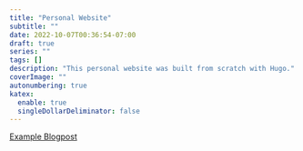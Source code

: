 ```yaml
---
title: "Personal Website"
subtitle: ""
date: 2022-10-07T00:36:54-07:00
draft: true
series: ""
tags: []
description: "This personal website was built from scratch with Hugo."
coverImage: ""
autonumbering: true
katex:
  enable: true
  singleDollarDeliminator: false
---
```


[Example Blogpost](/blog/example-blogpost)
